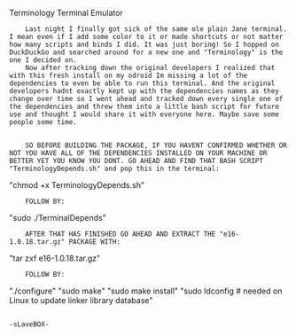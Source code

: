 Terminology Terminal Emulator
  
        Last night I finally got sick of the same ole plain Jane terminal. I mean even if I add some color to it or made shortcuts or not matter how many scripts and binds I did. It was just boring! So I hopped on DuckDuckGo and searched around for a new one and "Terminology" is the one I decided on.        
        Now after tracking down the original developers I realized that with this fresh install on my odroid Im missing a lot of the dependencies to even be able to run this terminal. And the original developers hadnt exactly kept up with the dependencies names as they change over time so I went ahead and tracked down every single one of the dependencies and threw them into a little bash script for future use and thought I would share it with everyone here. Maybe save some people some time. 
 
 
        SO BEFORE BUILDING THE PACKAGE, IF YOU HAVENT CONFIRMED WHETHER OR NOT YOU HAVE ALL OF THE DEPENDENCIES INSTALLED ON YOUR MACHINE OR BETTER YET YOU KNOW YOU DONT. GO AHEAD AND FIND THAT BASH SCRIPT "TerminologyDepends.sh" and pop this in the terminal:
        
"chmod +x TerminologyDepends.sh"

        FOLLOW BY:
        
"sudo ./TerminalDepends"
  
  
 
        AFTER THAT HAS FINISHED GO AHEAD AND EXTRACT THE "e16-1.0.18.tar.gz" PACKAGE WITH:
        
"tar zxf e16-1.0.18.tar.gz"

        FOLLOW BY:
        
"./configure"
"sudo make"
"sudo make install"
"sudo ldconfig # needed on Linux to update linker library database"

                                                                                         -sLaveBOX-
      
       


